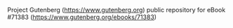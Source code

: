 Project Gutenberg (https://www.gutenberg.org) public repository
for eBook #71383 (https://www.gutenberg.org/ebooks/71383)
